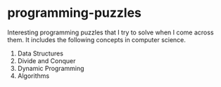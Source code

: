 programming-puzzles
===================

Interesting programming puzzles that I try to solve when I come across them. It includes the following concepts in 
computer science.


1. Data Structures
2. Divide and Conquer
3. Dynamic Programming
4. Algorithms 
